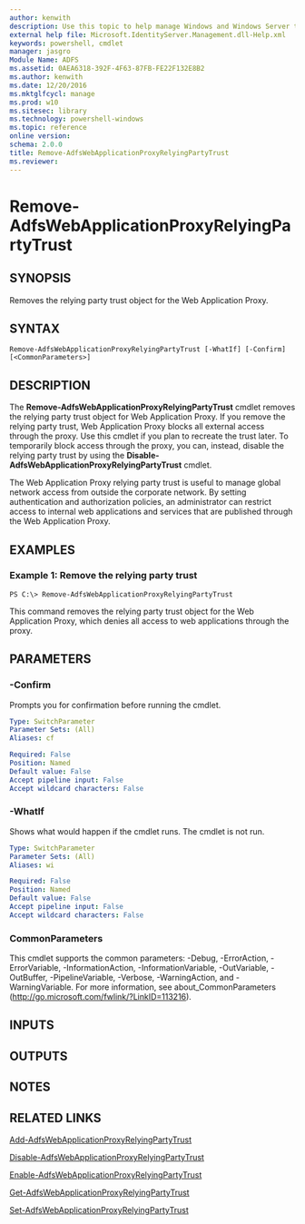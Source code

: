 ```yaml
---
author: kenwith
description: Use this topic to help manage Windows and Windows Server technologies with Windows PowerShell.
external help file: Microsoft.IdentityServer.Management.dll-Help.xml
keywords: powershell, cmdlet
manager: jasgro
Module Name: ADFS
ms.assetid: 0AEA6318-392F-4F63-87FB-FE22F132E8B2
ms.author: kenwith
ms.date: 12/20/2016
ms.mktglfcycl: manage
ms.prod: w10
ms.sitesec: library
ms.technology: powershell-windows
ms.topic: reference
online version: 
schema: 2.0.0
title: Remove-AdfsWebApplicationProxyRelyingPartyTrust
ms.reviewer:
---
```


# Remove-AdfsWebApplicationProxyRelyingPartyTrust

## SYNOPSIS
Removes the relying party trust object for the Web Application Proxy.

## SYNTAX

```
Remove-AdfsWebApplicationProxyRelyingPartyTrust [-WhatIf] [-Confirm] [<CommonParameters>]
```

## DESCRIPTION
The **Remove-AdfsWebApplicationProxyRelyingPartyTrust** cmdlet removes the relying party trust object for Web Application Proxy.
If you remove the relying party trust, Web Application Proxy blocks all external access through the proxy.
Use this cmdlet if you plan to recreate the trust later.
To temporarily block access through the proxy, you can, instead, disable the relying party trust by using the **Disable-AdfsWebApplicationProxyRelyingPartyTrust** cmdlet.

The Web Application Proxy relying party trust is useful to manage global network access from outside the corporate network.
By setting authentication and authorization policies, an administrator can restrict access to internal web applications and services that are published through the Web Application Proxy.

## EXAMPLES

### Example 1: Remove the relying party trust
```
PS C:\> Remove-AdfsWebApplicationProxyRelyingPartyTrust
```

This command removes the relying party trust object for the Web Application Proxy, which denies all access to web applications through the proxy.

## PARAMETERS

### -Confirm
Prompts you for confirmation before running the cmdlet.

```yaml
Type: SwitchParameter
Parameter Sets: (All)
Aliases: cf

Required: False
Position: Named
Default value: False
Accept pipeline input: False
Accept wildcard characters: False
```

### -WhatIf
Shows what would happen if the cmdlet runs.
The cmdlet is not run.

```yaml
Type: SwitchParameter
Parameter Sets: (All)
Aliases: wi

Required: False
Position: Named
Default value: False
Accept pipeline input: False
Accept wildcard characters: False
```

### CommonParameters
This cmdlet supports the common parameters: -Debug, -ErrorAction, -ErrorVariable, -InformationAction, -InformationVariable, -OutVariable, -OutBuffer, -PipelineVariable, -Verbose, -WarningAction, and -WarningVariable. For more information, see about_CommonParameters (http://go.microsoft.com/fwlink/?LinkID=113216).

## INPUTS

## OUTPUTS

## NOTES

## RELATED LINKS

[Add-AdfsWebApplicationProxyRelyingPartyTrust](./Add-AdfsWebApplicationProxyRelyingPartyTrust.md)

[Disable-AdfsWebApplicationProxyRelyingPartyTrust](./Disable-AdfsWebApplicationProxyRelyingPartyTrust.md)

[Enable-AdfsWebApplicationProxyRelyingPartyTrust](./Enable-AdfsWebApplicationProxyRelyingPartyTrust.md)

[Get-AdfsWebApplicationProxyRelyingPartyTrust](./Get-AdfsWebApplicationProxyRelyingPartyTrust.md)

[Set-AdfsWebApplicationProxyRelyingPartyTrust](./Set-AdfsWebApplicationProxyRelyingPartyTrust.md)
